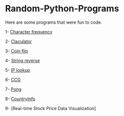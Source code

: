 # Random-Python-Programs
Here are some programs that were fun to code.

1- [Character frequency](https://github.com/Navid-Mehralizadeh/Random-Python-Programs/blob/60c589ae7a6a5ff5ec2814037a4158a9451cd7b8/Character%20frequency/character_frequency.py)

2- [Claculator](https://github.com/Navid-Mehralizadeh/Random-Python-Programs/blob/4c3c70264e3dfea7fda5d247b773a92f24641d1f/Calculator/Calculator.py)


3- [Coin flip](https://github.com/Navid-Mehralizadeh/Random-Python-Programs/blob/0bb3e8d3ebc67a3c580e3586cf4a95c8f6781acf/Coin-Flip/CoinFlip.py)

4- [String reverse](https://github.com/Navid-Mehralizadeh/Random-Python-Programs/blob/33489e7511eac6f9b7f8ca043635d4ddb322fedf/String-Reverse/string_reverse.py)

5- [IP lookup](https://github.com/Navid-Mehralizadeh/Random-Python-Programs/blob/5e0a61e613608168f1cbd02dcc472d3d891ce7b9/IP-Lookup/ip_lookup.py)

6- [CCG](https://github.com/Navid-Mehralizadeh/Random-Python-Programs/blob/b6436ca9a0b41fc608a2b554d62f07a55ad5036c/CCG/CCG.py)

7- [Pong](https://github.com/Navid-Mehralizadeh/Random-Python-Programs/blob/ea20c98e0f24c7bd461f948a2c92faff94b8cce1/Pong/pong.py)

8- [CountryInfo](Countryinfo.ipynb)

9- [Real-time Stock Price Data Visualization]
